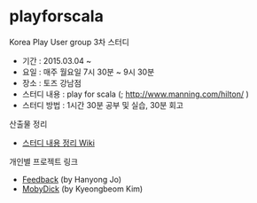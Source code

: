 # playforscala

Korea Play User group 3차 스터디

* 기간 : 2015.03.04 ~
* 요일 : 매주 월요일 7시 30분 ~ 9시 30분
* 장소 : 토즈 강남점
* 스터디 내용 : play for scala (; http://www.manning.com/hilton/ )
* 스터디 방법 : 1시간 30분 공부 및 실습, 30분 회고

산출물 정리
 * [스터디 내용 정리 Wiki](https://github.com/kpug/playforscala/wiki)

개인별 프로젝트 링크
 * [Feedback](https://github.com/FlyMe/Feedback) (by Hanyong Jo)
 * [MobyDick](https://github.com/ultimate1352/MobyDick) (by Kyeongbeom Kim)
